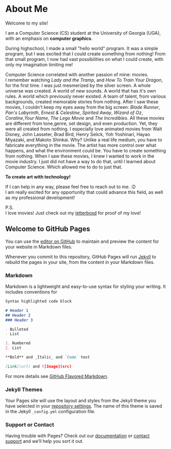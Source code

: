 # About Me
Welcome to my site! 

I am a Computer Science (CS) student at the University of Georgia (UGA), with an emphasis on **computer graphics**.

During highschool, I made a small "hello world" program. It was a simple program, but I was
excited that I could create something from nothing! From that small program, I now had vast 
possibilities on what I could create, with only my imagination limiting me!

Computer Science correlated with another passion of mine: movies.<br /> 
I remember watching *Lady and the Tramp*, and *How To Train Your Dragon*, for the first time. I was 
just mesmerized by the silver screen. A whole universe was created. A world of new sounds.
A world that has it's own rules. A world which previously never existed. A team of talent, from various backgrounds,
created memorable stories from nothing. After I saw these movies, I couldn't keep my eyes
away from the big screen: *Blade Runner*, *Pan's Labyrinth*, *Ernest & Celestine*, *Spirited Away*, 
*Wizard of Oz*, *Coraline*,*Your Name*, *The Lego Movie* and *The Incredibles*. All these movies are different from tone,genre,
set design, and even production. Yet, they were all created from nothing. I especially love animated
movies from Walt Disney, John Lasseter, Brad Bird, Henry Selick, Yoh Yoshinari, Hayao Miyazaki, and
Makoto Shinkai. Why? Unlike a real life medium, you have to fabricate everything in the movie. The
artist has more control over what happens, and what the environment could be. You have to create 
something from nothing. When I saw these movies, I knew I wanted to work in the movie industry. 
I just did not have a way to do that, until I learned about Computer Science. Which allowed me to do to just that. 

**To create art with technology!**

If I can help in any way, please feel free to reach out to me. :D <br /> 
I am really excited for any opportunity that could advance this field, as well as my professional development!

P.S. <br /> 
I love movies! Just check out my [letterboxd](https://letterboxd.com/snowdrgn/films/ "My Letterboxd!") for proof of my love!<br /> 

## Welcome to GitHub Pages

You can use the [editor on GitHub](https://github.com/rputman0/rputman0.github.io/edit/master/index.md) to maintain and preview the content for your website in Markdown files.

Whenever you commit to this repository, GitHub Pages will run [Jekyll](https://jekyllrb.com/) to rebuild the pages in your site, from the content in your Markdown files.

### Markdown

Markdown is a lightweight and easy-to-use syntax for styling your writing. It includes conventions for

```markdown
Syntax highlighted code block

# Header 1
## Header 2
### Header 3

- Bulleted
- List

1. Numbered
2. List

**Bold** and _Italic_ and `Code` text

[Link](url) and ![Image](src)
```

For more details see [GitHub Flavored Markdown](https://guides.github.com/features/mastering-markdown/).

### Jekyll Themes

Your Pages site will use the layout and styles from the Jekyll theme you have selected in your [repository settings](https://github.com/rputman0/rputman0.github.io/settings). The name of this theme is saved in the Jekyll `_config.yml` configuration file.

### Support or Contact

Having trouble with Pages? Check out our [documentation](https://help.github.com/categories/github-pages-basics/) or [contact support](https://github.com/contact) and we’ll help you sort it out.
